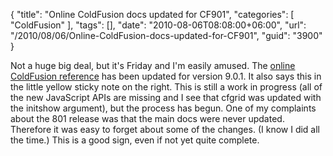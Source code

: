 {
	"title": "Online ColdFusion docs updated for CF901",
	"categories": [
		"ColdFusion"
	],
	"tags": [],
	"date": "2010-08-06T08:08:00+06:00",
	"url": "/2010/08/06/Online-ColdFusion-docs-updated-for-CF901",
	"guid": "3900"
}

Not a huge big deal, but it's Friday and I'm easily amused. The <a href="http://help.adobe.com/en_US/ColdFusion/9.0/CFMLRef/index.html">online ColdFusion reference</a> has been updated for version 9.0.1. It also says this in the little yellow sticky note on the right. This is still a work in progress (all of the new JavaScript APIs are missing and I see that cfgrid was updated with the initshow argument), but the process has begun. One of my complaints about the 801 release was that the main docs were never updated. Therefore it was easy to forget about some of the changes. (I know I did all the time.) This is a good sign, even if not yet quite complete.